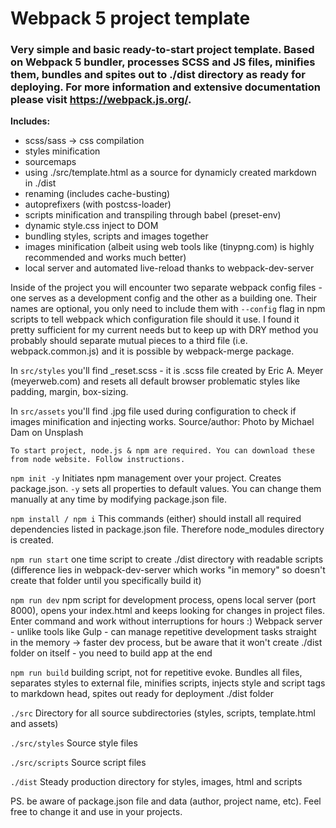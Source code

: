 # Webpack 5 project template

### Very simple and basic ready-to-start project template. Based on Webpack 5 bundler, processes SCSS and JS files, minifies them, bundles and spites out to ./dist directory as ready for deploying. For more information and extensive documentation please visit https://webpack.js.org/.

**Includes:**

- scss/sass -> css compilation
- styles minification
- sourcemaps
- using ./src/template.html as a source for dynamicly created markdown in ./dist
- renaming (includes cache-busting)
- autoprefixers (with postcss-loader)
- scripts minification and transpiling through babel (preset-env)
- dynamic style.css inject to DOM
- bundling styles, scripts and images together
- images minification (albeit using web tools like (tinypng.com) is highly recommended and works much better)
- local server and automated live-reload thanks to webpack-dev-server

Inside of the project you will encounter two separate webpack config files - one serves as a development config and the other as a building one. Their names are optional, you only need to include them with `--config` flag in npm scripts to tell webpack which configuration file should it use. I found it pretty sufficient for my current needs but to keep up with DRY method you probably should separate mutual pieces to a third file (i.e. webpack.common.js) and it is possible by webpack-merge package.

In `src/styles` you'll find \_reset.scss - it is .scss file created
by Eric A. Meyer (meyerweb.com) and resets all default browser problematic styles like padding, margin, box-sizing.

In `src/assets` you'll find .jpg file used during configuration to check if images minification and injecting works.
Source/author: Photo by Michael Dam on Unsplash

    To start project, node.js & npm are required. You can download these from node website. Follow instructions.

`npm init -y`
Initiates npm management over your project. Creates package.json. `-y` sets all properties to default values. You can change them manually at any time by modifying package.json file.

`npm install / npm i`
This commands (either) should install all required dependencies listed in package.json file. Therefore node_modules directory is created.

`npm run start` one time script to create ./dist directory with readable scripts (difference lies in webpack-dev-server which works "in memory" so doesn't create that folder until you specifically build it)

`npm run dev` npm script for development process, opens local server (port 8000), opens your index.html and keeps looking for changes in project files. Enter command and work without interruptions for hours :) Webpack server - unlike tools like Gulp - can manage repetitive development tasks straight in the memory -> faster dev process, but be aware that it won't create ./dist folder on itself - you need to build app at the end

`npm run build` building script, not for repetitive evoke. Bundles all files, separates styles to external file, minifies scripts, injects style and script tags to markdown head, spites out ready for deployment ./dist folder

`./src`
Directory for all source subdirectories (styles, scripts, template.html and assets)

`./src/styles`
Source style files

`./src/scripts`
Source script files

`./dist`
Steady production directory for styles, images, html and scripts

PS. be aware of package.json file and data (author, project name, etc). Feel free to change it and use in your projects.
